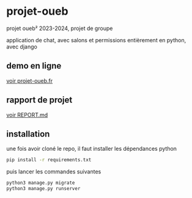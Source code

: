 # projet-oueb

projet oueb² 2023-2024, projet de groupe

application de chat, avec salons et permissions
entièrement en python, avec django

## demo en ligne

[voir projet-oueb.fr](https://projet-oueb.fr)

## rapport de projet

[voir REPORT.md](REPORT.md)

## installation

une fois avoir cloné le repo, il faut installer les dépendances python

```bash
pip install -r requirements.txt
```

puis lancer les commandes suivantes

```bash
python3 manage.py migrate
python3 manage.py runserver
```